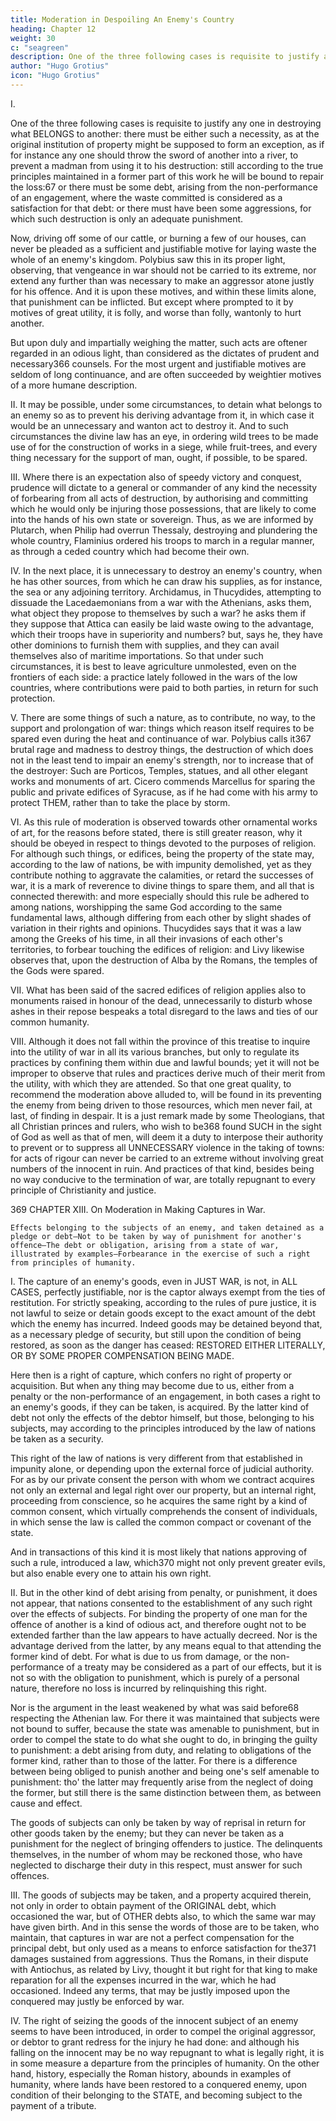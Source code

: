 ```yaml
---
title: Moderation in Despoiling An Enemy's Country
heading: Chapter 12
weight: 30
c: "seagreen"
description: One of the three following cases is requisite to justify any one in destroying what BELONGS to another
author: "Hugo Grotius"
icon: "Hugo Grotius"
---
```



<!-- Lawfulness of despoiling an enemy's country—Forbearance of using this right, where things may be useful to ourselves, and out of an enemy's power—Forbearance in the hopes of speedy conquest, or where things are not immediately necessary to support an enemy, and aid him in maintaining the war—Buildings for the purposes of religion not to be wantonly destroyed—Advantages of this moderation. -->

I. 

One of the three following cases is requisite to justify any one in destroying what BELONGS to another: there must be either such a necessity, as at the original institution of property might be supposed to form an exception, as if for instance any one should throw the sword of another into a river, to prevent a madman from using it to his destruction: still according to the true principles maintained in a former part of this work he will be bound to repair the loss:67 or there must be some debt, arising from the non-performance of an engagement, where the waste committed is considered as a satisfaction for that debt: or there must have been some aggressions, for which such destruction is only an adequate punishment.

Now, driving off some of our cattle, or burning a few of our houses, can never be pleaded as a sufficient and justifiable motive for laying waste the whole of an enemy's kingdom. Polybius saw this in its proper light, observing, that vengeance in war should not be carried to its extreme, nor extend any further than was necessary to make an aggressor atone justly for his offence. And it is upon these motives, and within these limits alone, that punishment can be inflicted. But except where prompted to it by motives of great utility, it is folly, and worse than folly, wantonly to hurt another.

But upon duly and impartially weighing the matter, such acts are oftener regarded in an odious light, than considered as the dictates of prudent and necessary366 counsels. For the most urgent and justifiable motives are seldom of long continuance, and are often succeeded by weightier motives of a more humane description.

II. It may be possible, under some circumstances, to detain what belongs to an enemy so as to prevent his deriving advantage from it, in which case it would be an unnecessary and wanton act to destroy it. And to such circumstances the divine law has an eye, in ordering wild trees to be made use of for the construction of works in a siege, while fruit-trees, and every thing necessary for the support of man, ought, if possible, to be spared.

III. Where there is an expectation also of speedy victory and conquest, prudence will dictate to a general or commander of any kind the necessity of forbearing from all acts of destruction, by authorising and committing which he would only be injuring those possessions, that are likely to come into the hands of his own state or sovereign. Thus, as we are informed by Plutarch, when Philip had overrun Thessaly, destroying and plundering the whole country, Flaminius ordered his troops to march in a regular manner, as through a ceded country which had become their own.

IV. In the next place, it is unnecessary to destroy an enemy's country, when he has other sources, from which he can draw his supplies, as for instance, the sea or any adjoining territory. Archidamus, in Thucydides, attempting to dissuade the Lacedaemonians from a war with the Athenians, asks them, what object they propose to themselves by such a war? he asks them if they suppose that Attica can easily be laid waste owing to the advantage, which their troops have in superiority and numbers? but, says he, they have other dominions to furnish them with supplies, and they can avail themselves also of maritime importations. So that under such circumstances, it is best to leave agriculture unmolested, even on the frontiers of each side: a practice lately followed in the wars of the low countries, where contributions were paid to both parties, in return for such protection.

V. There are some things of such a nature, as to contribute, no way, to the support and prolongation of war: things which reason itself requires to be spared even during the heat and continuance of war. Polybius calls it367 brutal rage and madness to destroy things, the destruction of which does not in the least tend to impair an enemy's strength, nor to increase that of the destroyer: Such are Porticos, Temples, statues, and all other elegant works and monuments of art. Cicero commends Marcellus for sparing the public and private edifices of Syracuse, as if he had come with his army to protect THEM, rather than to take the place by storm.

VI. As this rule of moderation is observed towards other ornamental works of art, for the reasons before stated, there is still greater reason, why it should be obeyed in respect to things devoted to the purposes of religion. For although such things, or edifices, being the property of the state may, according to the law of nations, be with impunity demolished, yet as they contribute nothing to aggravate the calamities, or retard the successes of war, it is a mark of reverence to divine things to spare them, and all that is connected therewith: and more especially should this rule be adhered to among nations, worshipping the same God according to the same fundamental laws, although differing from each other by slight shades of variation in their rights and opinions. Thucydides says that it was a law among the Greeks of his time, in all their invasions of each other's territories, to forbear touching the edifices of religion: and Livy likewise observes that, upon the destruction of Alba by the Romans, the temples of the Gods were spared.

VII. What has been said of the sacred edifices of religion applies also to monuments raised in honour of the dead, unnecessarily to disturb whose ashes in their repose bespeaks a total disregard to the laws and ties of our common humanity.

VIII. Although it does not fall within the province of this treatise to inquire into the utility of war in all its various branches, but only to regulate its practices by confining them within due and lawful bounds; yet it will not be improper to observe that rules and practices derive much of their merit from the utility, with which they are attended. So that one great quality, to recommend the moderation above alluded to, will be found in its preventing the enemy from being driven to those resources, which men never fail, at last, of finding in despair. It is a just remark made by some Theologians, that all Christian princes and rulers, who wish to be368 found SUCH in the sight of God as well as that of men, will deem it a duty to interpose their authority to prevent or to suppress all UNNECESSARY violence in the taking of towns: for acts of rigour can never be carried to an extreme without involving great numbers of the innocent in ruin. And practices of that kind, besides being no way conducive to the termination of war, are totally repugnant to every principle of Christianity and justice.

369
CHAPTER XIII.
On Moderation in Making Captures in War.

    Effects belonging to the subjects of an enemy, and taken detained as a pledge or debt—Not to be taken by way of punishment for another's offence—The debt or obligation, arising from a state of war, illustrated by examples—Forbearance in the exercise of such a right from principles of humanity.

I. The capture of an enemy's goods, even in JUST WAR, is not, in ALL CASES, perfectly justifiable, nor is the captor always exempt from the ties of restitution. For strictly speaking, according to the rules of pure justice, it is not lawful to seize or detain goods except to the exact amount of the debt which the enemy has incurred. Indeed goods may be detained beyond that, as a necessary pledge of security, but still upon the condition of being restored, as soon as the danger has ceased: RESTORED EITHER LITERALLY, OR BY SOME PROPER COMPENSATION BEING MADE.

Here then is a right of capture, which confers no right of property or acquisition. But when any thing may become due to us, either from a penalty or the non-performance of an engagement, in both cases a right to an enemy's goods, if they can be taken, is acquired. By the latter kind of debt not only the effects of the debtor himself, but those, belonging to his subjects, may according to the principles introduced by the law of nations be taken as a security.

This right of the law of nations is very different from that established in impunity alone, or depending upon the external force of judicial authority. For as by our private consent the person with whom we contract acquires not only an external and legal right over our property, but an internal right, proceeding from conscience, so he acquires the same right by a kind of common consent, which virtually comprehends the consent of individuals, in which sense the law is called the common compact or covenant of the state.

And in transactions of this kind it is most likely that nations approving of such a rule, introduced a law, which370 might not only prevent greater evils, but also enable every one to attain his own right.

II. But in the other kind of debt arising from penalty, or punishment, it does not appear, that nations consented to the establishment of any such right over the effects of subjects. For binding the property of one man for the offence of another is a kind of odious act, and therefore ought not to be extended farther than the law appears to have actually decreed. Nor is the advantage derived from the latter, by any means equal to that attending the former kind of debt. For what is due to us from damage, or the non-performance of a treaty may be considered as a part of our effects, but it is not so with the obligation to punishment, which is purely of a personal nature, therefore no loss is incurred by relinquishing this right.

Nor is the argument in the least weakened by what was said before68 respecting the Athenian law. For there it was maintained that subjects were not bound to suffer, because the state was amenable to punishment, but in order to compel the state to do what she ought to do, in bringing the guilty to punishment: a debt arising from duty, and relating to obligations of the former kind, rather than to those of the latter. For there is a difference between being obliged to punish another and being one's self amenable to punishment: tho' the latter may frequently arise from the neglect of doing the former, but still there is the same distinction between them, as between cause and effect.

The goods of subjects can only be taken by way of reprisal in return for other goods taken by the enemy; but they can never be taken as a punishment for the neglect of bringing offenders to justice. The delinquents themselves, in the number of whom may be reckoned those, who have neglected to discharge their duty in this respect, must answer for such offences.

III. The goods of subjects may be taken, and a property acquired therein, not only in order to obtain payment of the ORIGINAL debt, which occasioned the war, but of OTHER debts also, to which the same war may have given birth. And in this sense the words of those are to be taken, who maintain, that captures in war are not a perfect compensation for the principal debt, but only used as a means to enforce satisfaction for the371 damages sustained from aggressions. Thus the Romans, in their dispute with Antiochus, as related by Livy, thought it but right for that king to make reparation for all the expenses incurred in the war, which he had occasioned. Indeed any terms, that may be justly imposed upon the conquered may justly be enforced by war.

IV. The right of seizing the goods of the innocent subject of an enemy seems to have been introduced, in order to compel the original aggressor, or debtor to grant redress for the injury he had done: and although his falling on the innocent may be no way repugnant to what is legally right, it is in some measure a departure from the principles of humanity. On the other hand, history, especially the Roman history, abounds in examples of humanity, where lands have been restored to a conquered enemy, upon condition of their belonging to the STATE, and becoming subject to the payment of a tribute.


